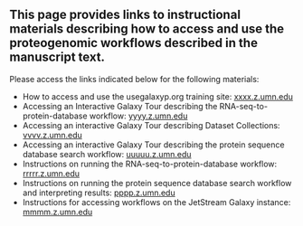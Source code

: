 ## This page provides links to instructional materials describing how to access and use the proteogenomic workflows described in the manuscript text.


Please access the links indicated below for the following materials:

- How to access and use the usegalaxyp.org training site: [xxxx.z.umn.edu](http://xxxx.z.umn.edu)
- Accessing an Interactive Galaxy Tour describing the RNA-seq-to-protein-database workflow: [yyyy.z.umn.edu](http://yyyy.z.umn.edu)
- Accessing an interactive Galaxy Tour describing Dataset Collections: [vvvv.z.umn.edu](http://vvvv.z.umn.edu)
- Accessing an interactive Galaxy Tour describing the protein sequence database search workflow: [uuuuu.z.umn.edu](http://uuuuu.z.umn.edu)
- Instructions on running the RNA-seq-to-protein-database workflow: [rrrrr.z.umn.edu](http://rrrrr.z.umn.edu)
- Instructions on running the protein sequence database search workflow and interpreting results: [pppp.z.umn.edu](http://pppp.z.umn.edu)
- Instructions for accessing workflows on the JetStream Galaxy instance: [mmmm.z.umn.edu](http://mmmm.z.umn.edu)
